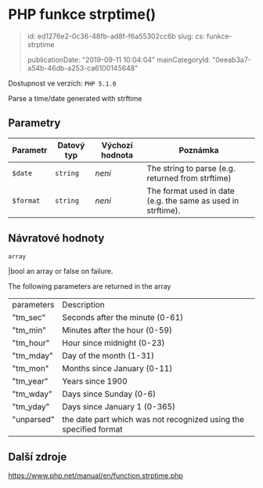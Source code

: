 PHP funkce strptime()
=====================

> id: ed1276e2-0c36-48fb-ad8f-f6a55302cc6b
> slug:
> 	cs: funkce-strptime
>
> publicationDate: "2019-09-11 10:04:04"
> mainCategoryId: "0eeab3a7-a54b-46db-a253-ca6100145648"

Dostupnost ve verzích: `PHP 5.1.0`

Parse a time/date generated with <function>strftime</function>


Parametry
--------------

| Parametr | Datový typ | Výchozí hodnota | Poznámka |
|-----|-----|-----|-----|
| `$date` | `string` | *není* | The string to parse (e.g. returned from strftime) |
| `$format` | `string` | *není* | The format used in date (e.g. the same as used in strftime). |


Návratové hodnoty
----------------

`array`

|bool an array or false on failure.
</p>
<p>
<table>
The following parameters are returned in the array
<tr valign="top">
<td>parameters</td>
<td>Description</td>
</tr>
<tr valign="top">
<td>"tm_sec"</td>
<td>Seconds after the minute (0-61)</td>
</tr>
<tr valign="top">
<td>"tm_min"</td>
<td>Minutes after the hour (0-59)</td>
</tr>
<tr valign="top">
<td>"tm_hour"</td>
<td>Hour since midnight (0-23)</td>
</tr>
<tr valign="top">
<td>"tm_mday"</td>
<td>Day of the month (1-31)</td>
</tr>
<tr valign="top">
<td>"tm_mon"</td>
<td>Months since January (0-11)</td>
</tr>
<tr valign="top">
<td>"tm_year"</td>
<td>Years since 1900</td>
</tr>
<tr valign="top">
<td>"tm_wday"</td>
<td>Days since Sunday (0-6)</td>
</tr>
<tr valign="top">
<td>"tm_yday"</td>
<td>Days since January 1 (0-365)</td>
</tr>
<tr valign="top">
<td>"unparsed"</td>
<td>the date part which was not
recognized using the specified format</td>
</tr>
</table>

Další zdroje
------------

https://www.php.net/manual/en/function.strptime.php
